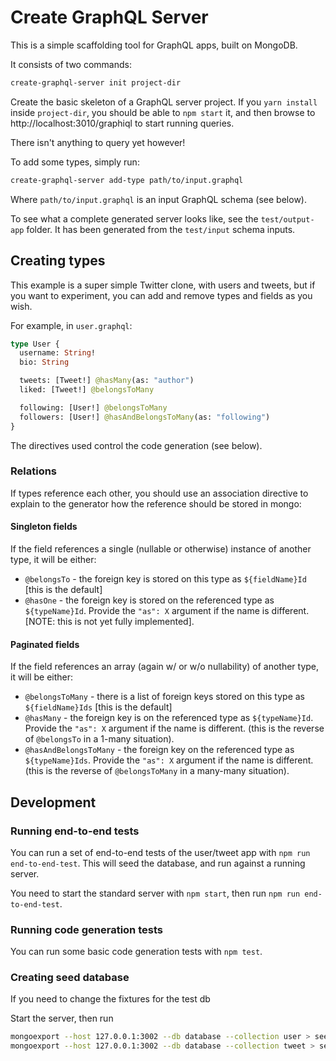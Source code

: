 # Create GraphQL Server

This is a simple scaffolding tool for GraphQL apps, built on MongoDB.

It consists of two commands:

```bash
create-graphql-server init project-dir
```

Create the basic skeleton of a GraphQL server project. If you `yarn install` inside `project-dir`, you should be able to `npm start` it, and then browse to http://localhost:3010/graphiql to start running queries.

There isn't anything to query yet however!

To add some types, simply run:

```bash
create-graphql-server add-type path/to/input.graphql
```

Where `path/to/input.graphql` is an input GraphQL schema (see below).

To see what a complete generated server looks like, see the `test/output-app` folder. It has been generated from the `test/input` schema inputs.


## Creating types

This example is a super simple Twitter clone, with users and tweets, but if you want to experiment, you can add and remove types and fields as you wish.

For example, in `user.graphql`:

```graphql
type User {
  username: String!
  bio: String

  tweets: [Tweet!] @hasMany(as: "author")
  liked: [Tweet!] @belongsToMany

  following: [User!] @belongsToMany
  followers: [User!] @hasAndBelongsToMany(as: "following")
}
```

The directives used control the code generation (see below).

### Relations

If types reference each other, you should use an association directive to explain to the generator how the reference should be stored in mongo:

#### Singleton fields

If the field references a single (nullable or otherwise) instance of another type, it will be either:

- `@belongsTo` - the foreign key is stored on this type as `${fieldName}Id` [this is the default]
- `@hasOne` - the foreign key is stored on the referenced type as `${typeName}Id`. Provide the `"as": X` argument if the name is different. [NOTE: this is not yet fully implemented].

#### Paginated fields

If the field references an array (again w/ or w/o nullability) of another type, it will be either:

- `@belongsToMany` - there is a list of foreign keys stored on this type as `${fieldName}Ids` [this is the default]
- `@hasMany` - the foreign key is on the referenced type as `${typeName}Id`. Provide the `"as": X` argument if the name is different. (this is the reverse of `@belongsTo` in a 1-many situation).
- `@hasAndBelongsToMany` - the foreign key on the referenced type as `${typeName}Ids`. Provide the `"as": X` argument if the name is different. (this is the reverse of `@belongsToMany` in a many-many situation).

## Development

### Running end-to-end tests

You can run a set of end-to-end tests of the user/tweet app with `npm run end-to-end-test`. This will seed the database, and run against a running server.

You need to start the standard server with `npm start`, then run `npm run end-to-end-test`.

### Running code generation tests

You can run some basic code generation tests with `npm test`.

### Creating seed database

If you need to change the fixtures for the test db

Start the server, then run
```bash
mongoexport --host 127.0.0.1:3002 --db database --collection user > seeds/user.json
mongoexport --host 127.0.0.1:3002 --db database --collection tweet > seeds/tweet.json
```
